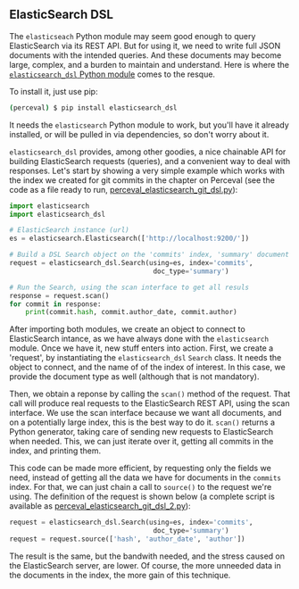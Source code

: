 ## ElasticSearch DSL

The `elasticseach` Python module may seem good enough to query ElasticSearch via its REST API. But for using it, we need to write full JSON documents with the intended queries. And these documents may become large, complex, and a burden to maintain and understand. Here is where the [`elasticsearch_dsl` Python module](http://elasticsearch-dsl.readthedocs.io) comes to the resque.

To install it, just use pip:

```bash
(perceval) $ pip install elasticsearch_dsl
```

It needs the `elasticsearch` Python module to work, but you'll have it already installed, or will be pulled in via dependencies, so don't worry about it.

`elasticsearch_dsl` provides, among other goodies, a nice chainable API for building ElasticSearch requests (queries), and a convenient way to deal with responses. Let's start by showing a very simple example which works with the index we created for git commits in the chapter on Perceval (see the code as a file ready to run, [perceval_elasticsearch_git_dsl.py](https://github.com/jgbarah/grimoirelab-training/blob/master/python/scripts/perceval_elasticsearch_git_dsl.py)):

```python
import elasticsearch
import elasticsearch_dsl

# ElasticSearch instance (url)
es = elasticsearch.Elasticsearch(['http://localhost:9200/'])

# Build a DSL Search object on the 'commits' index, 'summary' document type
request = elasticsearch_dsl.Search(using=es, index='commits',
                                    doc_type='summary')

# Run the Search, using the scan interface to get all resuls
response = request.scan()
for commit in response:
    print(commit.hash, commit.author_date, commit.author)
```

After importing both modules, we create an object to connect to ElasticSearch intance, as we have always done with the `elasticsearch` module. Once we have it, new stuff enters into action. First, we create a 'request', by instantiating the `elasticsearch_dsl` `Search` class. It needs the object to connect, and the name of of the index of interest. In this case, we provide the document type as well (although that is not mandatory).

Then, we obtain a reponse by calling the `scan()` method of the request. That call will produce real requests to the ElasticSearch REST API, using the scan interface. We use the scan interface because we want all documents, and on a potentially large index, this is the best way to do it. `scan()` returns a Python generator, taking care of sending new requests to ElasticSearch when needed. This, we can just iterate over it, getting all commits in the index, and printing them.

This code can be made more efficient, by requesting only the fields we need, instead of getting all the data we have for documents in the `commits` index. For that, we can just chain a call to `source()` to the request we're using. The definition of the request is shown below (a complete script is available as [perceval_elasticsearch_git_dsl_2.py](https://github.com/jgbarah/grimoirelab-training/blob/master/python/scripts/perceval_elasticsearch_git_dsl_2.py)):

```python
request = elasticsearch_dsl.Search(using=es, index='commits',
                                    doc_type='summary')
request = request.source(['hash', 'author_date', 'author'])
```

The result is the same, but the bandwith needed, and the stress caused on the ElasticSearch server, are lower. Of course, the more unneeded data in the documents in the index, the more gain of this technique.
